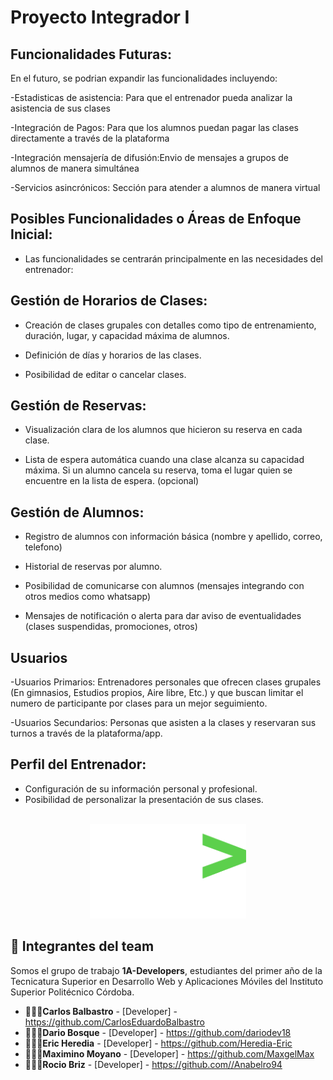 # Proyecto Integrador I
## **Funcionalidades Futuras:**

En el futuro, se podrian expandir las funcionalidades incluyendo:

-Estadisticas de asistencia: Para que el entrenador pueda analizar la asistencia de sus clases

-Integración de Pagos: Para que los alumnos puedan pagar las clases directamente a través de la plataforma 

-Integración mensajería de difusión:Envio de mensajes a grupos de alumnos de manera simultánea 

-Servicios asincrónicos: Sección para atender a alumnos de manera virtual 

## **Posibles Funcionalidades o Áreas de Enfoque Inicial:**

- Las funcionalidades se centrarán principalmente en las necesidades del entrenador:

## **Gestión de Horarios de Clases:**

- Creación de clases grupales con detalles como tipo de entrenamiento, duración, lugar, y capacidad máxima de alumnos.

- Definición de días y horarios de las clases.

- Posibilidad de editar o cancelar clases.

## **Gestión de Reservas:**

- Visualización clara de los alumnos que hicieron su reserva en cada clase.

- Lista de espera automática cuando una clase alcanza su capacidad máxima. Si un alumno cancela su reserva, toma el lugar quien se encuentre en la lista de espera. (opcional)

## **Gestión de Alumnos:**

- Registro de alumnos con información básica (nombre y apellido, correo, telefono)

- Historial de reservas por alumno.

- Posibilidad de comunicarse con alumnos (mensajes integrando con otros medios como whatsapp)

- Mensajes de notificación o alerta para dar aviso de eventualidades (clases suspendidas, promociones, otros)

## Usuarios

-Usuarios Primarios: Entrenadores personales que ofrecen clases grupales
(En gimnasios, Estudios propios, Aire libre, Etc.) y que buscan limitar
el numero de participante por clases para un mejor seguimiento.

-Usuarios Secundarios: Personas que asisten a la clases y reservaran sus
turnos a través de la plataforma/app.

## **Perfil del Entrenador:**

- Configuración de su información personal y profesional.
- Posibilidad de personalizar la presentación de sus clases.


<br/>
<div align="center">
  <img src="/img/logo-1A-Dev/logo-blanco-1A-Dev.png" alt="Logo 1A-Developers" width="250"/>
</div>


## 👥 Integrantes del team

Somos el grupo de trabajo **1A-Developers**, estudiantes del primer año de la Tecnicatura Superior en Desarrollo Web y Aplicaciones Móviles del Instituto Superior Politécnico Córdoba.

* 👨🏽‍💻**Carlos Balbastro** - [Developer] - https://github.com/CarlosEduardoBalbastro
* 👨🏽‍💻**Dario Bosque** - [Developer] - https://github.com/dariodev18
* 👨🏽‍💻**Eric Heredia** - [Developer] - https://github.com/Heredia-Eric
* 👨🏽‍💻**Maximino Moyano** - [Developer] - https://github.com/MaxgelMax
* 👩🏽‍💻**Rocio Briz** - [Developer] - https://github.com//Anabelro94

<br/>

